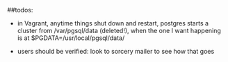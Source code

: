 ##todos:

* in Vagrant, anytime things shut down and restart, postgres starts a cluster from /var/pgsql/data (deleted!), when the one I want happening is at $PGDATA=/usr/local/pgsql/data/

* users should be verified: look to sorcery mailer to see how that goes